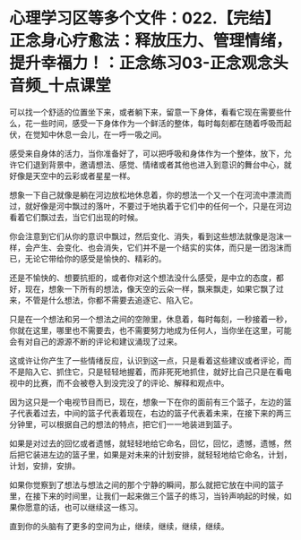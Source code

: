 # 心理学习区等多个文件：022.【完结】正念身心疗愈法：释放压力、管理情绪，提升幸福力！：正念练习03-正念观念头音频_十点课堂

可以找一个舒适的位置坐下来，或者躺下来，留意一下身体，看看它现在需要些什么，花一些时间，感受一下身体作为一个鲜活的整体，每时每刻都在随着呼吸而起伏，在觉知中休息一会儿，在一呼一吸之间。

感受来自身体的活力，当你准备好了，可以把呼吸和身体作为一个整体，放下，允许它们退到背景中，邀请想法、感觉、情绪或者其他也进入到意识的舞台中心，就好像是天空中的云彩或者星星一样。

想象一下自己就像是躺在河边放松地休息着，你的想法一个又一个在河流中漂流而过，就好像是河中飘过的落叶，不要过于地执着于它们中的任何一个，只是在河边看着它们飘过去，当它们出现的时候。

你会注意到它们从你的意识中飘过，然后变化、消失，看到这些想法就像是泡沫一样，会产生、会变化、也会消失，它们并不是一个结实的实体，而只是一团泡沫而已，无论它带给你的感受是愉快的、精彩的。

还是不愉快的、想要抗拒的，或者你对这个想法没什么感受，是中立的态度，都好，现在，想象一下所有的想法，像天空的云朵一样，飘来飘走，如果它飘了过来，不管是什么想法，你都不需要去追逐它、陷入它。

只是在一个想法和另一个想法之间的空隙里，休息着，每时每刻，一秒接着一秒，你就在这里，哪里也不需要去，也不需要努力地成为任何人，当你坐在这里，可能会有对自己的源源不断的评论和建议涌现了过来。

这或许让你产生了一些情绪反应，认识到这一点，只是看着这些建议或者评论，而不是陷入它、抓住它，只是轻轻地握着，而非死死地抓住，就好比自己只是在看电视中的比赛，而不会被卷入到没完没了的评论、解释和观点中。

因为这只是一个电视节目而已，现在，想象一下在你的面前有三个篮子，左边的篮子代表着过去，中间的篮子代表着现在，右边的篮子代表着未来，在接下来的两三分钟里，可以根据自己的想法的特点，把它们一一地装进到篮子。

如果是对过去的回忆或者遗憾，就轻轻地给它命名，回忆，回忆，遗憾，遗憾，然后把它装进左边的篮子里，如果是对未来的计划安排，就轻轻地给它命名，计划，计划，安排，安排。

如果你觉察到了想法与想法之间的那个宁静的瞬间，那么就把它放在中间的篮子里，在接下来的时间里，让我们一起来做三个篮子的练习，当铃声响起的时候，如果你愿意的话，也可以继续这一练习。

直到你的头脑有了更多的空间为止，继续，继续，继续，继续。